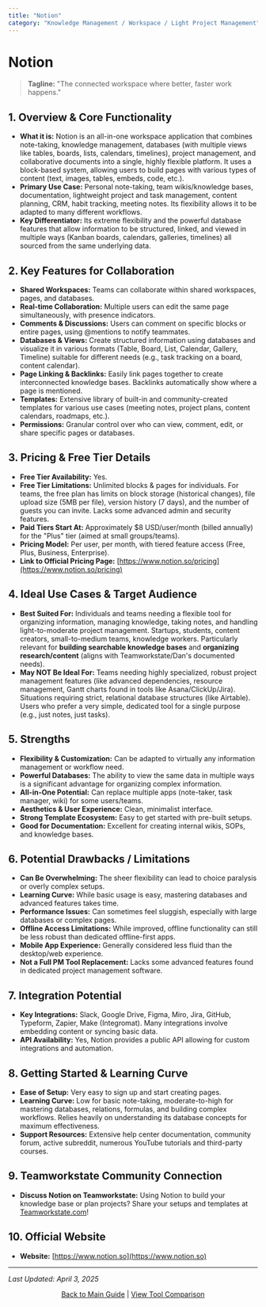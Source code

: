 ```yaml
---
title: "Notion"
category: "Knowledge Management / Workspace / Light Project Management"
---
```


# Notion

> **Tagline:** "The connected workspace where better, faster work happens."

## 1. Overview & Core Functionality

*   **What it is:** Notion is an all-in-one workspace application that combines note-taking, knowledge management, databases (with multiple views like tables, boards, lists, calendars, timelines), project management, and collaborative documents into a single, highly flexible platform. It uses a block-based system, allowing users to build pages with various types of content (text, images, tables, embeds, code, etc.).
*   **Primary Use Case:** Personal note-taking, team wikis/knowledge bases, documentation, lightweight project and task management, content planning, CRM, habit tracking, meeting notes. Its flexibility allows it to be adapted to many different workflows.
*   **Key Differentiator:** Its extreme flexibility and the powerful database features that allow information to be structured, linked, and viewed in multiple ways (Kanban boards, calendars, galleries, timelines) all sourced from the same underlying data.

## 2. Key Features for Collaboration

*   **Shared Workspaces:** Teams can collaborate within shared workspaces, pages, and databases.
*   **Real-time Collaboration:** Multiple users can edit the same page simultaneously, with presence indicators.
*   **Comments & Discussions:** Users can comment on specific blocks or entire pages, using @mentions to notify teammates.
*   **Databases & Views:** Create structured information using databases and visualize it in various formats (Table, Board, List, Calendar, Gallery, Timeline) suitable for different needs (e.g., task tracking on a board, content calendar).
*   **Page Linking & Backlinks:** Easily link pages together to create interconnected knowledge bases. Backlinks automatically show where a page is mentioned.
*   **Templates:** Extensive library of built-in and community-created templates for various use cases (meeting notes, project plans, content calendars, roadmaps, etc.).
*   **Permissions:** Granular control over who can view, comment, edit, or share specific pages or databases.

## 3. Pricing & Free Tier Details

*   **Free Tier Availability:** Yes.
*   **Free Tier Limitations:** Unlimited blocks & pages for individuals. For teams, the free plan has limits on block storage (historical changes), file upload size (5MB per file), version history (7 days), and the number of guests you can invite. Lacks some advanced admin and security features.
*   **Paid Tiers Start At:** Approximately $8 USD/user/month (billed annually) for the "Plus" tier (aimed at small groups/teams).
*   **Pricing Model:** Per user, per month, with tiered feature access (Free, Plus, Business, Enterprise).
*   **Link to Official Pricing Page:** [https://www.notion.so/pricing](https://www.notion.so/pricing)

## 4. Ideal Use Cases & Target Audience

*   **Best Suited For:** Individuals and teams needing a flexible tool for organizing information, managing knowledge, taking notes, and handling light-to-moderate project management. Startups, students, content creators, small-to-medium teams, knowledge workers. Particularly relevant for **building searchable knowledge bases** and **organizing research/content** (aligns with Teamworkstate/Dan's documented needs).
*   **May NOT Be Ideal For:** Teams needing highly specialized, robust project management features (like advanced dependencies, resource management, Gantt charts found in tools like Asana/ClickUp/Jira). Situations requiring strict, relational database structures (like Airtable). Users who prefer a very simple, dedicated tool for a single purpose (e.g., just notes, just tasks).

## 5. Strengths

*   **Flexibility & Customization:** Can be adapted to virtually any information management or workflow need.
*   **Powerful Databases:** The ability to view the same data in multiple ways is a significant advantage for organizing complex information.
*   **All-in-One Potential:** Can replace multiple apps (note-taker, task manager, wiki) for some users/teams.
*   **Aesthetics & User Experience:** Clean, minimalist interface.
*   **Strong Template Ecosystem:** Easy to get started with pre-built setups.
*   **Good for Documentation:** Excellent for creating internal wikis, SOPs, and knowledge bases.

## 6. Potential Drawbacks / Limitations

*   **Can Be Overwhelming:** The sheer flexibility can lead to choice paralysis or overly complex setups.
*   **Learning Curve:** While basic usage is easy, mastering databases and advanced features takes time.
*   **Performance Issues:** Can sometimes feel sluggish, especially with large databases or complex pages.
*   **Offline Access Limitations:** While improved, offline functionality can still be less robust than dedicated offline-first apps.
*   **Mobile App Experience:** Generally considered less fluid than the desktop/web experience.
*   **Not a Full PM Tool Replacement:** Lacks some advanced features found in dedicated project management software.

## 7. Integration Potential

*   **Key Integrations:** Slack, Google Drive, Figma, Miro, Jira, GitHub, Typeform, Zapier, Make (Integromat). Many integrations involve embedding content or syncing basic data.
*   **API Availability:** Yes, Notion provides a public API allowing for custom integrations and automation.

## 8. Getting Started & Learning Curve

*   **Ease of Setup:** Very easy to sign up and start creating pages.
*   **Learning Curve:** Low for basic note-taking, moderate-to-high for mastering databases, relations, formulas, and building complex workflows. Relies heavily on understanding its database concepts for maximum effectiveness.
*   **Support Resources:** Extensive help center documentation, community forum, active subreddit, numerous YouTube tutorials and third-party courses.

## 9. Teamworkstate Community Connection

*   **Discuss Notion on Teamworkstate:** Using Notion to build your knowledge base or plan projects? Share your setups and templates at [Teamworkstate.com](https://teamworkstate.com/)!

## 10. Official Website

*   **Website:** [https://www.notion.so](https://www.notion.so)

---

*Last Updated: April 3, 2025*

<p align="center"><a href="../README.md">Back to Main Guide</a> | <a href="../comparison-tables/tool-comparison.md">View Tool Comparison</a></p>
